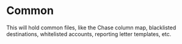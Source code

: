 # Common #

This will hold common files, like the Chase column map, blacklisted destinations, whitelisted accounts, reporting letter templates, etc. 